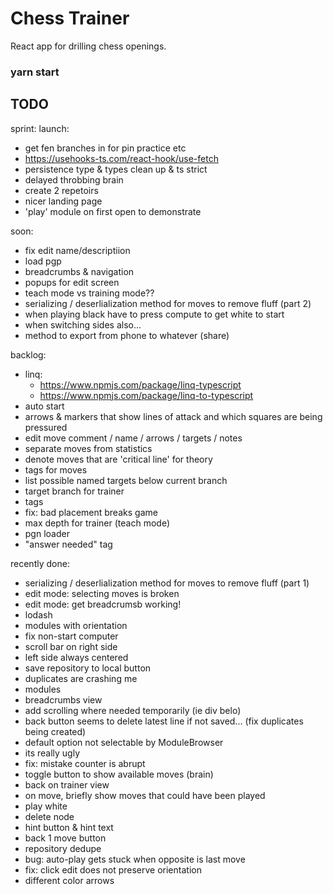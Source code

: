 # Chess Trainer

React app for drilling chess openings.

### yarn start

## TODO

sprint: launch:

- get fen branches in for pin practice etc
- https://usehooks-ts.com/react-hook/use-fetch
- persistence type & types clean up & ts strict
- delayed throbbing brain
- create 2 repetoirs
- nicer landing page
- 'play' module on first open to demonstrate

soon:

- fix edit name/descriptiion
- load pgp
- breadcrumbs & navigation
- popups for edit screen
- teach mode vs training mode??
- serializing / deserlialization method for moves to remove fluff (part 2)
- when playing black have to press compute to get white to start
- when switching sides also...
- method to export from phone to whatever (share)

backlog:
- linq:
  - https://www.npmjs.com/package/linq-typescript
  - https://www.npmjs.com/package/linq-to-typescript
- auto start
- arrows & markers that show lines of attack and which squares are being
  pressured
- edit move comment / name / arrows / targets / notes
- separate moves from statistics
- denote moves that are 'critical line' for theory
- tags for moves
- list possible named targets below current branch
- target branch for trainer
- tags
- fix: bad placement breaks game
- max depth for trainer (teach mode)
- pgn loader
- "answer needed" tag

recently done:
- serializing / deserlialization method for moves to remove fluff (part 1)
- edit mode: selecting moves is broken
- edit mode: get breadcrumsb working!
- lodash
- modules with orientation
- fix non-start computer
- scroll bar on right side
- left side always centered
- save repository to local button
- duplicates are crashing me
- modules
- breadcrumbs view
- add scrolling where needed temporarily (ie div belo)
- back button seems to delete latest line if not saved... (fix duplicates being
  created)
- default option not selectable by ModuleBrowser
- its really ugly
- fix: mistake counter is abrupt
- toggle button to show available moves (brain)
- back on trainer view
- on move, briefly show moves that could have been played
- play white
- delete node
- hint button & hint text
- back 1 move button
- repository dedupe
- bug: auto-play gets stuck when opposite is last move
- fix: click edit does not preserve orientation
- different color arrows
